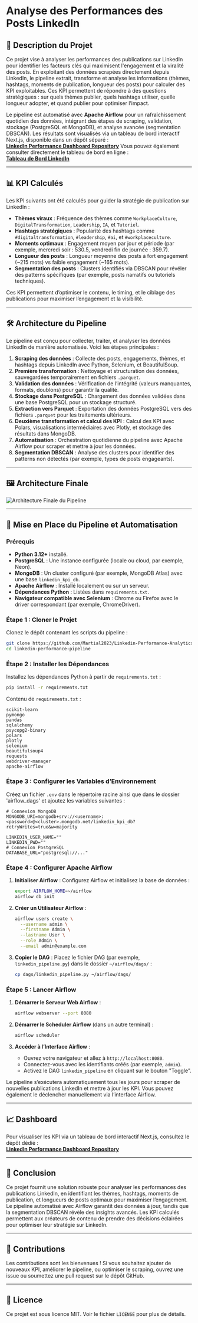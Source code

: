 # Analyse des Performances des Posts LinkedIn

## 📜 Description du Projet

Ce projet vise à analyser les performances des publications sur LinkedIn pour identifier les facteurs clés qui maximisent l'engagement et la viralité des posts. En exploitant des données scrapées directement depuis LinkedIn, le pipeline extrait, transforme et analyse les informations (thèmes, hashtags, moments de publication, longueur des posts) pour calculer des KPI exploitables. Ces KPI permettent de répondre à des questions stratégiques : sur quels thèmes publier, quels hashtags utiliser, quelle longueur adopter, et quand publier pour optimiser l’impact.

Le pipeline est automatisé avec **Apache Airflow** pour un rafraîchissement quotidien des données, intégrant des étapes de scraping, validation, stockage (PostgreSQL et MongoDB), et analyse avancée (segmentation DBSCAN). Les résultats sont visualisés via un tableau de bord interactif Next.js, disponible dans un dépôt séparé :  
[**LinkedIn Performance Dashboard Repository**](https://github.com/Martial2023/Linkedin-Performance-Analytics)
Vous pouvez également consulter directement le tableau de bord en ligne :  
[**Tableau de Bord LinkedIn**](https://linkedin-performance-analytics.vercel.app/)

---

## 📊 KPI Calculés

Les KPI suivants ont été calculés pour guider la stratégie de publication sur LinkedIn :
- **Thèmes viraux** : Fréquence des thèmes comme `WorkplaceCulture`, `DigitalTransformation`, `Leadership`, `IA`, et `Tutoriel`.
- **Hashtags stratégiques** : Popularité des hashtags comme `#digitaltransformation`, `#leadership`, `#ai`, et `#workplaceculture`.
- **Moments optimaux** : Engagement moyen par jour et période (par exemple, mercredi soir : 530.5, vendredi fin de journée : 359.7).
- **Longueur des posts** : Longueur moyenne des posts à fort engagement (~215 mots) vs faible engagement (~165 mots).
- **Segmentation des posts** : Clusters identifiés via DBSCAN pour révéler des patterns spécifiques (par exemple, posts narratifs ou tutoriels techniques).

Ces KPI permettent d’optimiser le contenu, le timing, et le ciblage des publications pour maximiser l’engagement et la visibilité.

---

## 🛠️ Architecture du Pipeline

Le pipeline est conçu pour collecter, traiter, et analyser les données LinkedIn de manière automatisée. Voici les étapes principales :

1. **Scraping des données** : Collecte des posts, engagements, thèmes, et hashtags depuis LinkedIn avec Python, Selenium, et BeautifulSoup.
2. **Première transformation** : Nettoyage et structuration des données, sauvegardées temporairement en fichiers `.parquet`.
3. **Validation des données** : Vérification de l’intégrité (valeurs manquantes, formats, doublons) pour garantir la qualité.
4. **Stockage dans PostgreSQL** : Chargement des données validées dans une base PostgreSQL pour un stockage structuré.
5. **Extraction vers Parquet** : Exportation des données PostgreSQL vers des fichiers `.parquet` pour les traitements ultérieurs.
6. **Deuxième transformation et calcul des KPI** : Calcul des KPI avec Polars, visualisations intermédiaires avec Plotly, et stockage des résultats dans MongoDB.
7. **Automatisation** : Orchestration quotidienne du pipeline avec Apache Airflow pour scraper et mettre à jour les données.
8. **Segmentation DBSCAN** : Analyse des clusters pour identifier des patterns non détectés (par exemple, types de posts engageants).

---

## 🖼️ Architecture Finale

![Architecture Finale du Pipeline](pipeline.png)

---

## 🚀 Mise en Place du Pipeline et Automatisation

### Prérequis

- **Python 3.12+** installé.
- **PostgreSQL** : Une instance configurée (locale ou cloud, par exemple, Neon).
- **MongoDB** : Un cluster configuré (par exemple, MongoDB Atlas) avec une base `linkedin_kpi_db`.
- **Apache Airflow** : Installé localement ou sur un serveur.
- **Dépendances Python** : Listées dans `requirements.txt`.
- **Navigateur compatible avec Selenium** : Chrome ou Firefox avec le driver correspondant (par exemple, ChromeDriver).

### Étape 1 : Cloner le Projet

Clonez le dépôt contenant les scripts du pipeline :
```bash
git clone https://github.com/Martial2023/Linkedin-Performance-Analytics-Pipeline
cd linkedin-performance-pipeline
```

### Étape 2 : Installer les Dépendances

Installez les dépendances Python à partir de `requirements.txt` :
```bash
pip install -r requirements.txt
```

Contenu de `requirements.txt` :
```
scikit-learn
pymongo
pandas
sqlalchemy
psycopg2-binary
polars
plotly
selenium
beautifulsoup4
requests
webdriver-manager
apache-airflow
```

### Étape 3 : Configurer les Variables d’Environnement

Créez un fichier `.env` dans le répertoire racine ainsi que dans le dossier 'airflow_dags' et ajoutez les variables suivantes :
```
# Connexion MongoDB
MONGODB_URI=mongodb+srv://<username>:<password>@<cluster>.mongodb.net/linkedin_kpi_db?retryWrites=true&w=majority

LINKEDIN_USER_NAME=""
LINKEDIN_PWD=""
# Connexion PostgreSQL
DATABASE_URL="postgresql://..."
```

### Étape 4 : Configurer Apache Airflow

1. **Initialiser Airflow** :
   Configurez Airflow et initialisez la base de données :
   ```bash
   export AIRFLOW_HOME=~/airflow
   airflow db init
   ```

2. **Créer un Utilisateur Airflow** :
   ```bash
   airflow users create \
     --username admin \
     --firstname Admin \
     --lastname User \
     --role Admin \
     --email admin@example.com
   ```

3. **Copier le DAG** :
   Placez le fichier DAG (par exemple, `linkedin_pipeline.py`) dans le dossier `~/airflow/dags/` :
   ```bash
   cp dags/linkedin_pipeline.py ~/airflow/dags/
   ```

### Étape 5 : Lancer Airflow

1. **Démarrer le Serveur Web Airflow** :
   ```bash
   airflow webserver --port 8080
   ```

2. **Démarrer le Scheduler Airflow** (dans un autre terminal) :
   ```bash
   airflow scheduler
   ```

3. **Accéder à l’Interface Airflow** :
   - Ouvrez votre navigateur et allez à `http://localhost:8080`.
   - Connectez-vous avec les identifiants créés (par exemple, `admin`).
   - Activez le DAG `linkedin_pipeline` en cliquant sur le bouton "Toggle".

Le pipeline s’exécutera automatiquement tous les jours pour scraper de nouvelles publications LinkedIn et mettre à jour les KPI. Vous pouvez également le déclencher manuellement via l’interface Airflow.

---

## 📈 Dashboard

Pour visualiser les KPI via un tableau de bord interactif Next.js, consultez le dépôt dédié :  
[**LinkedIn Performance Dashboard Repository**](https://github.com/your-username/linkedin-performance-dashboard)

---

## 📝 Conclusion

Ce projet fournit une solution robuste pour analyser les performances des publications LinkedIn, en identifiant les thèmes, hashtags, moments de publication, et longueurs de posts optimaux pour maximiser l’engagement. Le pipeline automatisé avec Airflow garantit des données à jour, tandis que la segmentation DBSCAN révèle des insights avancés. Les KPI calculés permettent aux créateurs de contenu de prendre des décisions éclairées pour optimiser leur stratégie sur LinkedIn.

---

## 🤝 Contributions

Les contributions sont les bienvenues ! Si vous souhaitez ajouter de nouveaux KPI, améliorer le pipeline, ou optimiser le scraping, ouvrez une issue ou soumettez une pull request sur le dépôt GitHub.

---

## 📜 Licence

Ce projet est sous licence MIT. Voir le fichier `LICENSE` pour plus de détails.